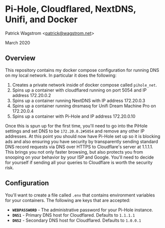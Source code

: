 Pi-Hole, Cloudflared, NextDNS, Unifi, and Docker
================================================

Patrick Wagstrom &lt;patrick@wagstrom.net&gt;

March 2020

Overview
--------

This repository contains my docker compose configuration for running DNS on my
local network. In particular it does the following:

1. Creates a private network inside of docker compose called `pihole_net`.
2. Spins up a container with cloudflared running on port 5054 and IP address
   172.20.0.2
3. Spins up a container running NextDNS with IP address 172.20.0.3
4. Spins up a container running dnsmasq for Unifi Dream Machine Pro on 172.20.0.4
5. Spins up a container with Pi-Hole and IP address 172.20.0.10

Once this is spun up for the first time, you'll need to go into the PiHole
settings and set DNS to be `172.20.0.2#5054` and remove any other IP addresses.
At this point you should now have Pi-Hole set up so it is blocking ads and also
ensuring you have security by transparently sending standard DNS record
requests via DNS over HTTPS to Cloudflare's server at 1.1.1.1. This brings you
not only faster browsing, but also protects you from snooping on your behavior
by your ISP and Google. You'll need to decide for yourself if sending all your
queries to Cloudflare is worth the security risk.

Configuration
-------------

You'll want to create a file called `.env` that contains environment variables
for your containers. The following are keys that are accepted:

* **`WEBPASSWORD`** - The administrative password for your Pi-Hole instance.
* **`DNS1`** - Primary DNS host for Cloudflared. Defaults to `1.1.1.1`
* **`DNS2`** - Secondary DNS host for Cloudflared. Defaults to `1.0.0.1`
